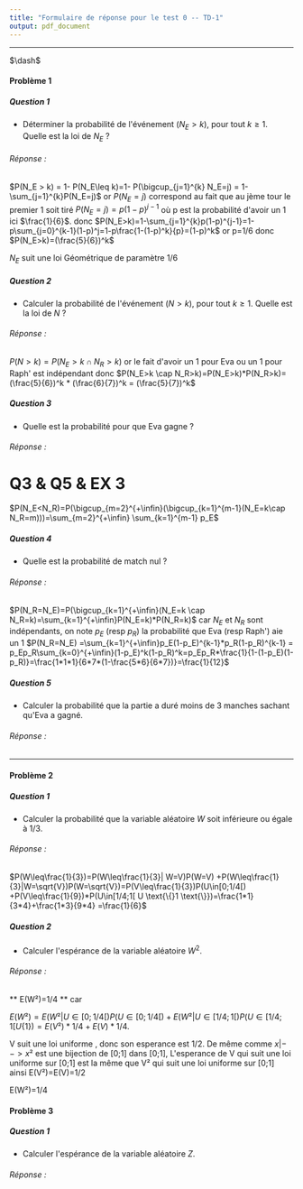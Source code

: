 ```yaml
---
title: "Formulaire de réponse pour le test 0 -- TD-1"
output: pdf_document
---
```


** **

$\dash$

#### Problème 1 

##### Question 1

* Déterminer la probabilité de l'événement $(N_E > k)$, pour tout $k \geq 1$. Quelle est la loi de $N_E$ ?

###### Réponse : 

$P(N_E > k) = 1- P(N_E\leq k)=1- P(\bigcup_{j=1}^{k} N_E=j) = 1-\sum_{j=1}^{k}P(N_E=j)$ or $P(N_E = j)$ correspond au fait que au jème tour le premier 1 soit tiré $P(N_E=j)=p(1-p)^{j-1}$ où p est la probabilité d'avoir un 1 ici $\frac{1}{6}$.
donc $P(N_E>k)=1-\sum_{j=1}^{k}p(1-p)^{j-1}=1-p\sum_{j=0}^{k-1}(1-p)^j=1-p\frac{1-(1-p)^k}{p}=(1-p)^k$ or p=1/6 donc $P(N_E>k)=(\frac{5}{6})^k$

$N_E$ suit une loi Géométrique de paramètre 1/6

##### Question 2

* Calculer la probabilité de l'événement $(N > k)$, pour tout $k \geq 1$. Quelle est la loi de $N$ ?

###### Réponse :

$P(N > k) = P(N_E>k \cap N_R>k)$ or le fait d'avoir un 1 pour Eva ou un 1 pour Raph' est indépendant donc $P(N_E>k \cap N_R>k)=P(N_E>k)*P(N_R>k)=(\frac{5}{6})^k * (\frac{6}{7})^k = (\frac{5}{7})^k$

##### Question 3

* Quelle est la probabilité pour que Eva gagne ? 

###### Réponse : 

# Q3 & Q5 & EX 3
$P(N_E<N_R)=P(\bigcup_{m=2}^{+\infin}(\bigcup_{k=1}^{m-1}(N_E=k\cap N_R=m)))=\sum_{m=2}^{+\infin}    \sum_{k=1}^{m-1} p_E$

##### Question 4

* Quelle est la probabilité de match nul ?


###### Réponse : 

$P(N_R=N_E)=P(\bigcup_{k=1}^{+\infin}(N_E=k \cap N_R=k)=\sum_{k=1}^{+\infin}P(N_E=k)*P(N_R=k)$ car $N_E$ et $N_R$ sont indépendants, on note $p_E$ (resp $p_R$) la probabilité que Eva (resp Raph') aie un 1
$P(N_R=N_E) =\sum_{k=1}^{+\infin}p_E(1-p_E)^{k-1}*p_R(1-p_R)^{k-1} = p_Ep_R\sum_{k=0}^{+\infin}(1-p_E)^k(1-p_R)^k=p_Ep_R*\frac{1}{1-(1-p_E)(1-p_R)}=\frac{1*1*1}{6*7*(1-\frac{5*6}{6*7})}=\frac{1}{12}$

##### Question 5

* Calculer la probabilité que la partie a duré moins de 3 manches sachant qu'Eva a gagné.


###### Réponse : 


** **

#### Problème 2


  
##### Question 1

*  Calculer la probabilité que la variable aléatoire $W$ soit inférieure ou égale à $1/3$.  

###### Réponse : 

  $P(W\leq\frac{1}{3})=P(W\leq\frac{1}{3}| W=V)P(W=V) +P(W\leq\frac{1}{3}|W=\sqrt{V})P(W=\sqrt{V})=P(V\leq\frac{1}{3})P(U\in[0;1/4[) +P(V\leq\frac{1}{9})*P(U\in[1/4;1[ U \text{\{}1 \text{\}})=\frac{1*1}{3*4}+\frac{1*3}{9*4} =\frac{1}{6}$

##### Question 2

*  Calculer l'espérance de la variable aléatoire $W^2$.  

###### Réponse : 

** E(W²)=1/4 ** car

$E(W²) = E(W² |U\in[0;1/4[)P(U\in[0;1/4[)+ E(W² |U\in[1/4;1[)P(U\in[1/4;1[U \text{\{}1 \text{\}})=E(V²)*1/4+E(V)*1/4$.

V suit une loi uniforme , donc son esperance est 1/2.
De même comme $x|-->x²$ est une bijection de [0;1] dans [0;1], L'esperance de V qui suit une loi uniforme sur [0;1] est la même que V² qui suit une loi uniforme sur [0;1] ainsi E(V²)=E(V)=1/2

E(W²)=1/4

#### Problème 3 


##### Question 1

*  Calculer l'espérance de la variable aléatoire $Z$.  

###### Réponse : 
